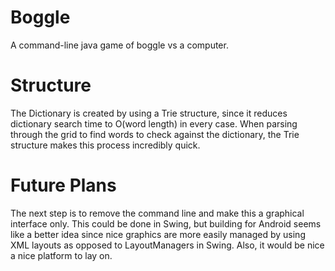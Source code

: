 # Boggle
A command-line java game of boggle vs a computer.
# Structure
The Dictionary is created by using a Trie structure, since it reduces dictionary search time to O(word length) in every case. When parsing through the grid to find words to check against the dictionary, the Trie structure makes this process incredibly quick.

# Future Plans
The next step is to remove the command line and make this a graphical interface only. This could be done in Swing, but building for Android seems like a better idea since nice graphics are more easily managed by using XML layouts as opposed to LayoutManagers in Swing. Also, it would be nice a nice platform to lay on.
